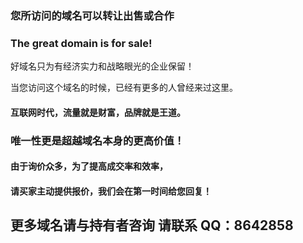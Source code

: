 ### 您所访问的域名可以转让出售或合作

### The great domain is for sale!

好域名只为有经济实力和战略眼光的企业保留！

当您访问这个域名的时候，已经有更多的人曾经来过这里。

#### 互联网时代，流量就是财富，品牌就是王道。

### 唯一性更是超越域名本身的更高价值！

#### 由于询价众多，为了提高成交率和效率，
#### 请买家主动提供报价，我们会在第一时间给您回复！

## 更多域名请与持有者咨询 请联系 QQ：8642858




